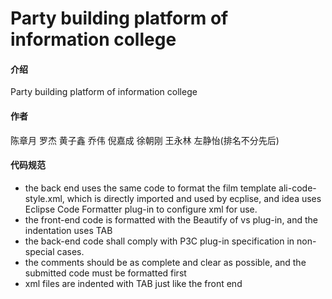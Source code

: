 # Party building platform of information college

#### 介绍
Party building platform of information college

#### 作者

陈章月 罗杰 黄子鑫 乔伟 倪嘉成 徐朝刚 王永林 左静怡(排名不分先后)

#### 代码规范

- the back end uses the same code to format the film template ali-code-style.xml, which is directly imported and used by ecplise, and idea uses Eclipse Code Formatter plug-in to configure xml for use.
- the front-end code is formatted with the Beautify of vs plug-in, and the indentation uses TAB
- the back-end code shall comply with P3C plug-in specification in non-special cases.
- the comments should be as complete and clear as possible, and the submitted code must be formatted first
- xml files are indented with TAB just like the front end


